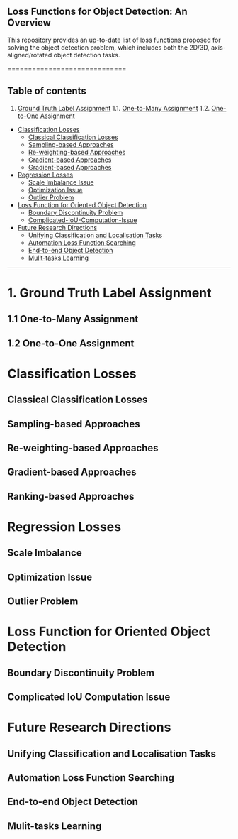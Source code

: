 ## Loss Functions for Object Detection: An Overview
This repository provides an up-to-date list of loss functions proposed for solving the object detection problem, which includes both the 2D/3D, axis-aligned/rotated object detection tasks. 
 
=============================
## Table of contents
1. [Ground Truth Label Assignment](#1)
    1.1. [One-to-Many Assignment](#1.1)
    1.2. [One-to-One Assignment](#1.2)
- [Classification Losses](#Classification-Losses)
	- [Classical Classification Losses](#Classical-Classification-Losses)
	- [Sampling-based Approaches](#Sampling-based-Approaches)
	- [Re-weighting-based Approaches](#Re-weighting-based-Approaches)
	- [Gradient-based Approaches](#Gradient-based-Approaches)
	- [Gradient-based Approaches](#Gradient-based-Approaches)
- [Regression Losses](#REGRESSION-LOSSES)
	- [Scale Imbalance Issue](#Scale-Imbalance)
	- [Optimization Issue](#Optimization-Issue)
	- [Outlier Problem](#Outlier-Problem)
- [Loss Function for Oriented Object Detection](#Loss-Function-for-Oriented-Object-Detection)
	- [Boundary Discontinuity Problem](#Boundary-Discontinuity-Problem)
	- [Complicated-IoU-Computation-Issue](#Complicated-IoU-Computation-Issue)
 - [ Future Research Directions](#Future-Research-Directions)
	- [Unifying Classification and Localisation Tasks](#Unifying-Classification-and-Localisation-Tasks)
	- [Automation Loss Function Searching](#Automation-Loss-Function-Searching)
	- [End-to-end Object Detection](#End-to-end-Object-Detection)
	- [Mulit-tasks Learning](#Mulit-tasks-Learning)




----------------------------------
# 1. Ground Truth Label Assignment <a name="1"></a>
## 1.1 One-to-Many Assignment<a name="1.1"></a>
## 1.2 One-to-One Assignment<a name="1.2"></a>

# Classification Losses
## Classical Classification Losses
## Sampling-based Approaches
## Re-weighting-based Approaches
## Gradient-based Approaches
## Ranking-based Approaches

# Regression Losses
## Scale Imbalance
## Optimization Issue
## Outlier Problem

# Loss Function for Oriented Object Detection
## Boundary Discontinuity Problem
## Complicated IoU Computation Issue

# Future Research  Directions
## Unifying Classification and Localisation Tasks
## Automation Loss Function Searching
## End-to-end Object Detection
## Mulit-tasks Learning
 
 
